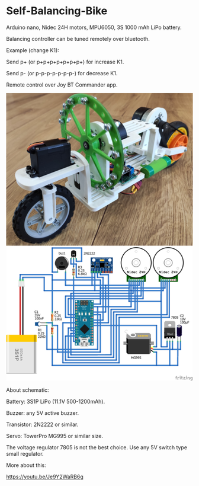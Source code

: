 # Self-Balancing-Bike

Arduino nano, Nidec 24H motors, MPU6050, 3S 1000 mAh LiPo battery.

Balancing controller can be tuned remotely over bluetooth.

Example (change K1):

Send p+ (or p+p+p+p+p+p+p+) for increase K1.

Send p- (or p-p-p-p-p-p-p-) for decrease K1.

Remote control over Joy BT Commander app.

<img src="/pictures/bike.jpg" alt="Self balancing bike"/>
<img src="/pictures/schematic.png" alt="Schematic"/>

About schematic:

Battery: 3S1P LiPo (11.1V 500-1200mAh). 

Buzzer: any 5V active buzzer.

Transistor: 2N2222 or similar.

Servo: TowerPro MG995 or similar size.

The voltage regulator 7805 is not the best choice. Use any 5V switch type small regulator.
 
More about this:

https://youtu.be/Je9Y2WaRB6g


